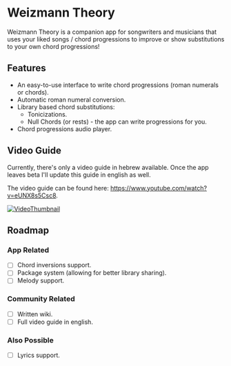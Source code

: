 # Weizmann Theory
Weizmann Theory is a companion app for songwriters and musicians that uses your liked songs / chord progressions to improve or show substitutions to your own chord progressions!

## Features
- An easy-to-use interface to write chord progressions (roman numerals or chords).
- Automatic roman numeral conversion.
- Library based chord substitutions:
	- Tonicizations.
	- Null Chords (or rests) - the app can write progressions for you.
- Chord progressions audio player.

## Video Guide
Currently, there's only a video guide in hebrew available. Once the app leaves beta I'll update this guide in english as well.

The video guide can be found here: https://www.youtube.com/watch?v=eUNX8s5Csc8.

[![VideoThumbnail](https://img.youtube.com/vi/eUNX8s5Csc8/0.jpg)](https://www.youtube.com/watch?v=eUNX8s5Csc8)


## Roadmap
### App Related
- [ ] Chord inversions support.
- [ ] Package system (allowing for better library sharing).
- [ ] Melody support.

### Community Related
- [ ] Written wiki.
- [ ] Full video guide in english.

### Also Possible
- [ ] Lyrics support.
